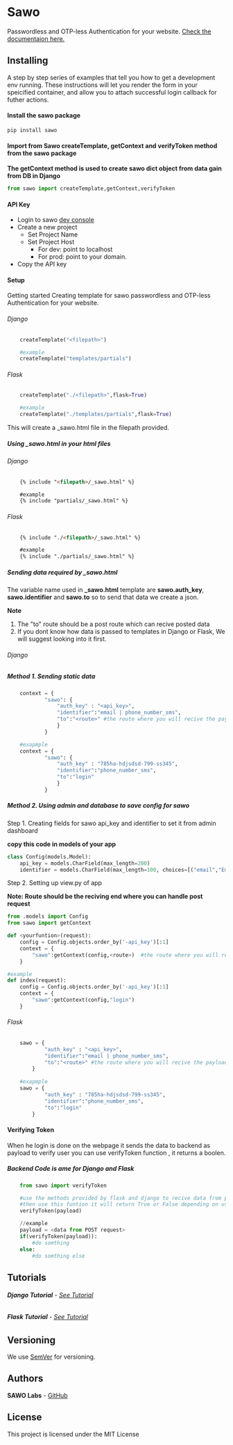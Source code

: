 # Sawo

Passwordless and OTP-less Authentication for your website. [Check the documentaion here.](https://docs.sawolabs.com/sawo/v/0.0.2/)

## Installing

A step by step series of examples that tell you how to get a development env running. These instructions will let you render the form in your speicified container, and allow you to attach successful login callback for futher actions.

#### Install the sawo package

```
pip install sawo
```
#### Import from Sawo createTemplate, getContext and verifyToken method from the sawo package

**The getContext method is used to create sawo dict object from data gain from DB in Django**
```python
from sawo import createTemplate,getContext,verifyToken
```

#### API Key
* Login to sawo [dev console](https://dev.sawolabs.com/)
* Create a new project
    * Set Project Name
    * Set Project Host
        *  For dev: point to localhost
        *  For prod: point to your domain.
*  Copy the API key

#### Setup
Getting started Creating template for sawo passwordless and OTP-less Authentication for your website.

###### Django
```python
    createTemplate("<filepath>")

    #example
    createTemplate("templates/partials")
```
###### Flask
```python
    createTemplate("./<filepath>",flask=True)

    #example
    createTemplate("./templates/partials",flask=True)
```

This will create a _sawo.html file in the filepath provided.

##### Using _sawo.html in your html files


###### Django

```html
    {% include "<filepath>/_sawo.html" %}

    #example
    {% include "partials/_sawo.html" %}
```

###### Flask
```html
    {% include "./<filepath>/_sawo.html" %}

    #example
    {% include "./partials/_sawo.html" %}
```


##### Sending data required by _sawo.html
The variable name used in **_sawo.html** template are **sawo.auth_key**, **sawo.identifier** and **sawo.to** so to send that data we create a json.

**Note**
1. The "to" route should be a post route which can recive posted data
2. If you dont know how data is passed to templates in Django or Flask, We will suggest looking into it first. 

###### Django
##### Method 1. Sending static data

```python
    context = {
            "sawo": {
                "auth_key" : "<api_key>",
                "identifier":"email | phone_number_sms",
                "to":"<route>" #the route where you will recive the payload sent by sdk
                }
            }

    #exapmple
    context = {
            "sawo": {
                "auth_key" : "785ha-hdjsdsd-799-ss345",
                "identifier":"phone_number_sms",
                "to":"login" 
                }
            }
```

##### Method 2. Using admin and database to save config for sawo
Step 1. Creating fields for sawo api_key and identifier to set it from admin dashboard

**copy this code in models of your app**

```python
class Config(models.Model):
    api_key = models.CharField(max_length=200)
    identifier = models.CharField(max_length=100, choices=[("email","Email"),("phone_number_sms","Phone")])
```

Step 2. Setting up view.py of app

**Note: Route should be the reciving end where you can handle post request**
```python
from .models import Config
from sawo import getContext

def <yourfuntion>(request):
    config = Config.objects.order_by('-api_key')[:1]
    context = {
        "sawo":getContext(config,<route>)  #the route where you will recive the payload sent by sdk 
    }

#example
def index(request):
    config = Config.objects.order_by('-api_key')[:1]
    context = {
        "sawo":getContext(config,"login")
    }
```

###### Flask
```python
    sawo = {
            "auth_key" : "<api_key>",
            "identifier":"email | phone_number_sms",
            "to":"<route>" #the route where you will recive the payload sent by sdk
        }
    
    #exapmple
    sawo = {
            "auth_key" : "785ha-hdjsdsd-799-ss345",
            "identifier":"phone_number_sms",
            "to":"login" 
        }
```
#### Verifying Token
When he login is done on the webpage it sends the data to backend as payload to verify user you can use verifyToken function , it returns a boolen.

##### Backend **Code is ame for Django and Flask**
```python
    from sawo import verifyToken

    #use the methods provided by flask and django to recive data from post request
    #then use this funtion it will return True or False depending on user status
    verifyToken(payload)

    //example
    payload = <data from POST request>
    if(verifyToken(payload)):
        #do somthing
    else:
        #do somthing else
```

## Tutorials

###### **Django Tutorial** - [See Tutorial](https://github.com/sawolabs/sawo-python-examples)
###### **Flask Tutorial** - [See Tutorial](https://github.com/sawolabs/sawo-python-examples) 

## Versioning
We use [SemVer](http://semver.org/) for versioning.

## Authors
**SAWO Labs** - [GitHub](https://github.com/sawolabs)

## License

This project is licensed under the MIT License
